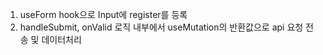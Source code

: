 
1. useForm hook으로 Input에 register를 등록
2. handleSubmit, onValid 로직 내부에서 useMutation의 반환값으로 api 요청 전송 및 데이터처리